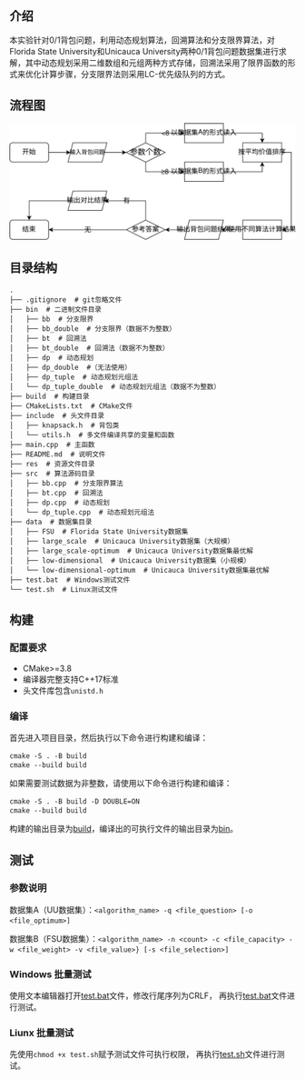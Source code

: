 ## 介绍
本实验针对0/1背包问题，利用动态规划算法，回溯算法和分支限界算法，对Florida State University和Unicauca University两种0/1背包问题数据集进行求解，其中动态规划采用二维数组和元组两种方式存储，回溯法采用了限界函数的形式来优化计算步骤，分支限界法则采用LC-优先级队列的方式。

## 流程图
![流程图](res/chart.svg)

## 目录结构
```shell
.
├── .gitignore  # git忽略文件
├── bin  # 二进制文件目录
│   ├── bb  # 分支限界
│   ├── bb_double  # 分支限界（数据不为整数）
│   ├── bt  # 回溯法
│   ├── bt_double  # 回溯法（数据不为整数）
│   ├── dp  # 动态规划
│   ├── dp_double  #（无法使用）
│   ├── dp_tuple  # 动态规划元组法
│   └── dp_tuple_double  # 动态规划元组法（数据不为整数）
├── build  # 构建目录
├── CMakeLists.txt  # CMake文件
├── include  # 头文件目录
│   ├── knapsack.h  # 背包类
│   └── utils.h  # 多文件编译共享的变量和函数
├── main.cpp  # 主函数
├── README.md  # 说明文件
├── res  # 资源文件目录
├── src  # 算法源码目录
│   ├── bb.cpp  # 分支限界算法
│   ├── bt.cpp  # 回溯法
│   ├── dp.cpp  # 动态规划
│   └── dp_tuple.cpp  # 动态规划元组法
├── data  # 数据集目录
│   ├── FSU  # Florida State University数据集
│   ├── large_scale  # Unicauca University数据集（大规模）
│   ├── large_scale-optimum  # Unicauca University数据集最优解
│   ├── low-dimensional  # Unicauca University数据集（小规模）
│   └── low-dimensional-optimum  # Unicauca University数据集最优解
├── test.bat  # Windows测试文件
└── test.sh  # Linux测试文件
```

## 构建
### 配置要求
- CMake>=3.8
- 编译器完整支持C++17标准
- 头文件库包含`unistd.h`

### 编译
首先进入项目目录，然后执行以下命令进行构建和编译：
```shell
cmake -S . -B build
cmake --build build
```
如果需要测试数据为非整数，请使用以下命令进行构建和编译：
```shell
cmake -S . -B build -D DOUBLE=ON
cmake --build build
```
构建的输出目录为[build](build)，编译出的可执行文件的输出目录为[bin](bin)。

## 测试
### 参数说明
数据集A（UU数据集）：`<algorithm_name> -q <file_question> [-o <file_optimum>]`

数据集B（FSU数据集）：`<algorithm_name> -n <count> -c <file_capacity> -w <file_weight> -v <file_value>} [-s <file_selection>]`

### Windows 批量测试
使用文本编辑器打开[test.bat](test.bat)文件，修改行尾序列为CRLF，
再执行[test.bat](test.bat)文件进行测试。

### Liunx 批量测试
先使用`chmod +x test.sh`赋予测试文件可执行权限，
再执行[test.sh](test.sh)文件进行测试。
